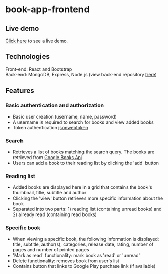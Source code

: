 # book-app-frontend 

## Live demo 
[Click here](https://johnatanf.github.io/book-app-frontend/) to see a live demo. 

## Technologies 

Front-end: React and Bootstrap  
Back-end: MongoDB, Express, Node.js (view back-end repository [here](https://github.com/johnatanf/book-app-backend/))

## Features 

### Basic authentication and authorization 
- Basic user creation (username, name, password)
- A username is required to search for books and view added books 
- Token authentication [jsonwebtoken](https://www.npmjs.com/package/jsonwebtoken)

### Search 
- Retrieves a list of books matching the search query. The books are retrieved from [Google Books Api](https://developers.google.com/books)
- Users can add a book to their reading list by clicking the 'add' button 

### Reading list 
- Added books are displayed here in a grid that contains the book's thumbnail, title, subtitle and author 
- Clicking the 'view' button retrieves more specific information about the book 
- Separated into two parts: 1) reading list (containing unread books) and 2) already read (containing read books)

### Specific book 
- When viewing a specific book, the following information is displayed: title, subtitle, author(s), categories, release date, rating, number of pages and number of printed pages 
- 'Mark as read' functionality: mark book as 'read' or 'unread' 
- Delete functionality: removes book from user's list 
- Contains button that links to Google Play purchase link (if available) 
